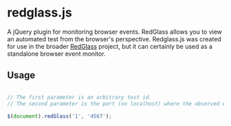 redglass.js
===========

A jQuery plugin for monitoring browser events. RedGlass allows you to view an automated test from the browser's perspective.  Redglass.js was created for use in the broader [RedGlass](http://redglass.io/) project, but it can certainly be used as a standalone browser event monitor.

## Usage

```javascript

// The first parameter is an arbitrary test id.
// The second parameter is the port (on localhost) where the observed events should be posted.

$(document).redGlass('1', '4567');

```

